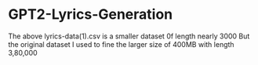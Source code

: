 # GPT2-Lyrics-Generation

The above lyrics-data(1).csv is a smaller dataset 0f length nearly 3000
But the original dataset I used to fine the larger size of 400MB with length 3,80,000 
